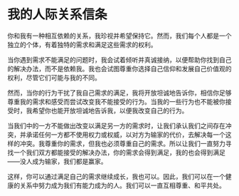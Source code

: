 # 我的人际关系信条

你和我有一种相互依赖的关系，我珍视并希望保持它。然而，我们每个人都是一个独立的个体，有着独特的需求和满足这些需求的权利。

当你遇到需求不能满足的问题时，我会试着倾听并真诚接纳，以便帮助你找到自己的解决办法，而不是依赖我。我也会试图尊重你选择自己信仰和发展自己价值观的权利，尽管它们可能与我的不同。

然而，当你的行为干扰了我自己需求的满足，我将开放坦诚地告诉你，相信你足够尊重我的需求和感受而尝试改变我不能接受的行为。当我的一些行为也不能被你接受时，我希望你也能开放坦诚地告诉我，以便我改变自己的行为。

当我们中的一方不能做出改变以满足另一方的需求时，让我们承认我们之间存在冲突，并承诺任何一方都不使用权力或权威，以对方为输家的代价，去解决每一个这样的冲突。我尊重你的需求，但我也必须尊重自己的需求。所以让我们一直努力寻找一个我们双方都能接受的解决办法，你的需求会得到满足，我的也会得到满足——没人成为输家，我们都是赢家。

这样，你可以通过满足自己的需求继续成长，我也可以。因此，我们可以在一个健康的关系中努力成为我们有能力成为的人。我们可以一直互相尊重、和平共处。
